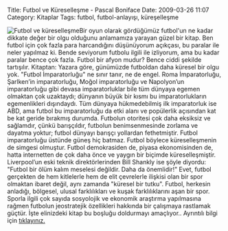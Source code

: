 Title: Futbol ve Küreselleşme - Pascal Boniface
Date: 2009-03-26 11:07
Category: Kitaplar
Tags: futbol, futbol-anlayışı, küreşelleşme

![Futbol ve küreselleşme][]Bir oyun olarak gördüğümüz futbol'un ne kadar
dikkate değer bir olgu olduğunu anlamamıza yarayan güzel bir kitap. Ben
futbol için çok fazla para harcandığını düşünüyorum açıkçası, bu paralar
ile neler yapılmaz ki. Bende seviyorum futbolu ilgili ile izliyorum, ama
bu kadar paralar bence çok fazla. Futbol bir afyon mudur? Bence ciddi
şekilde tartışılır. Kitaptan: Yazara göre, günümüzde futboldan daha
küresel bir olgu yok. "Futbol İmparatorluğu" ne sınır tanır, ne de
engel. Roma İmparatorluğu, Şarlken’in imparatorluğu, Moğol imparatorluğu
ve Napolyon’un imparatorluğu gibi devasa imparatorluklar bile tüm
dünyaya egemen olmaktan çok uzaktaydı; dünyanın büyük bir kısmı bu
imparatorlukların egemenlikleri dışındaydı. Tüm dünyaya hükmedebilmiş
ilk imparatorluk ise ABD, ama futbol bu imparatorluğu da etki alanı ve
popülerlik açısından kat be kat geride bırakmış durumda. Futbolun
otoritesi çok daha eksiksiz ve sağlamdır, çünkü barışçıldır, futbolun
benimsenmesinde zorlama ve dayatma yoktur; futbol dünyayı barışçı
yollardan fethetmiştir. Futbol imparatorluğu üstünde güneş hiç batmaz.
Futbol böylece küreselleşmenin de simgesi olmuştur. Futbol demokrasiden
de, piyasa ekonomisinden de, hatta internetten de çok daha önce ve
yaygın bir biçimde küreselleşmiştir. Liverpool’un eski teknik
direktörlerinden Bill Shankly ise şöyle diyordu: "Futbol bir ölüm kalım
meselesi değildir. Daha da önemlidir!" Evet, futbol gerçekten de hem
kitlelerle hem de elit çevrelerle ilişkisi olan bir spor olmaktan ibaret
değil, aynı zamanda "küresel bir tutku". Futbol, herkesin anladığı,
bölgesel, ulusal farklılıkları ve kuşak farklılıklarını aşan bir spor.
Sporla ilgili çok sayıda sosyolojik ve ekonomik araştırma yapılmasına
rağmen futbolun jeostratejik özellikleri hakkında bir çalışmaya
rastlamak güçtür. İşte elinizdeki kitap bu boşluğu doldurmayı
amaçlıyor.. Ayrıntılı bilgi için [tıklayınız.][]

  [Futbol ve küreselleşme]: http://www.fatihhayrioglu.com/wp-content/978-975-6690-64-2-95x150.jpg
    "Futbol ve küreselleşme"
  [tıklayınız.]: http://kitap.ntvmsnbc.com/

